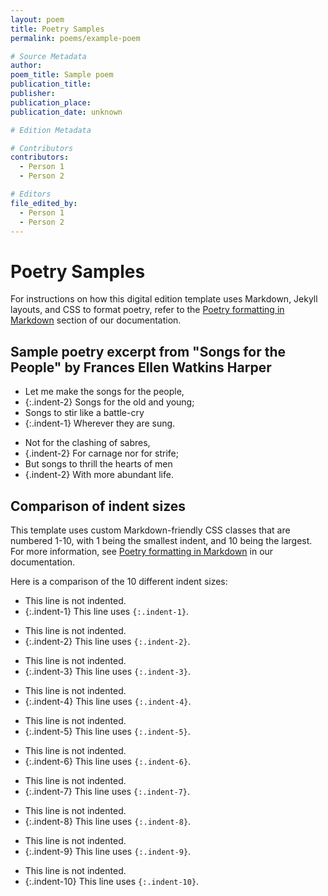 ```yaml
---
layout: poem
title: Poetry Samples
permalink: poems/example-poem

# Source Metadata
author: 
poem_title: Sample poem
publication_title: 
publisher: 
publication_place:  
publication_date: unknown 

# Edition Metadata

# Contributors
contributors: 
  - Person 1
  - Person 2

# Editors
file_edited_by: 
  - Person 1
  - Person 2
---
```


# Poetry Samples

For instructions on how this digital edition template uses Markdown, Jekyll 
layouts, and CSS to format poetry, refer to the 
[Poetry formatting in Markdown](https://recoveryhub.github.io/documentation/markdown) 
section of our documentation.

## Sample poetry excerpt from "Songs for the People" by Frances Ellen Watkins Harper

- Let me make the songs for the people,
- {:.indent-2} Songs for the old and young;
- Songs to stir like a battle-cry
- {:.indent-1} Wherever they are sung.

<!-- -->

- Not for the clashing of sabres,
- {.indent-2} For carnage nor for strife;
- But songs to thrill the hearts of men
- {.indent-2} With more abundant life.


## Comparison of indent sizes

This template uses custom Markdown-friendly CSS classes that are numbered 1-10, 
with 1 being the smallest indent, and 10 being the largest. For more information,
see [Poetry formatting in Markdown](https://recoveryhub.github.io/documentation/markdown) 
in our documentation.

Here is a comparison of the 10 different indent sizes:

- This line is not indented.
- {:.indent-1} This line uses `{:.indent-1}`.

<!-- -->

- This line is not indented.
- {:.indent-2} This line uses `{:.indent-2}`.

<!-- -->

- This line is not indented.
- {:.indent-3} This line uses `{:.indent-3}`.

<!-- -->

- This line is not indented.
- {:.indent-4} This line uses `{:.indent-4}`.

<!-- -->

- This line is not indented.
- {:.indent-5} This line uses `{:.indent-5}`.

<!-- -->

- This line is not indented.
- {:.indent-6} This line uses `{:.indent-6}`.

<!-- -->

- This line is not indented.
- {:.indent-7} This line uses `{:.indent-7}`.

<!-- -->

- This line is not indented.
- {:.indent-8} This line uses `{:.indent-8}`.

<!-- -->

- This line is not indented.
- {:.indent-9} This line uses `{:.indent-9}`.

<!-- -->

- This line is not indented.
- {:.indent-10} This line uses `{:.indent-10}`.